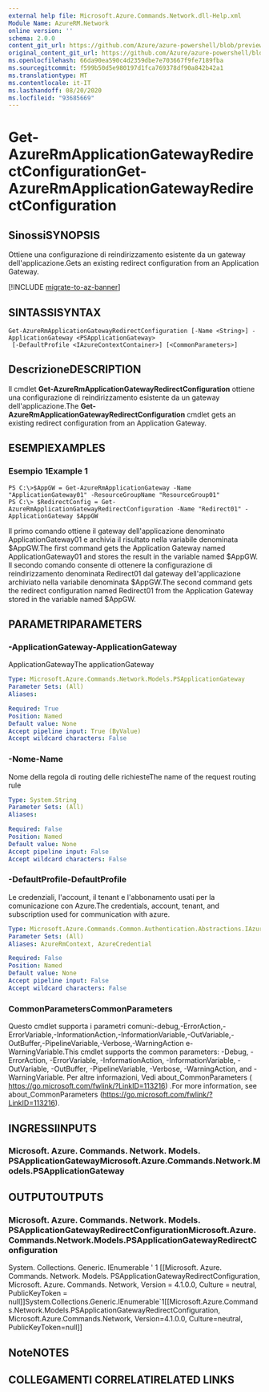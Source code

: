 ```yaml
---
external help file: Microsoft.Azure.Commands.Network.dll-Help.xml
Module Name: AzureRM.Network
online version: ''
schema: 2.0.0
content_git_url: https://github.com/Azure/azure-powershell/blob/preview/src/ResourceManager/Network/Commands.Network/help/Get-AzureRmApplicationGatewayRedirectConfiguration.md
original_content_git_url: https://github.com/Azure/azure-powershell/blob/preview/src/ResourceManager/Network/Commands.Network/help/Get-AzureRmApplicationGatewayRedirectConfiguration.md
ms.openlocfilehash: 66da90ea590c4d2359dbe7e703667f9fe7189fba
ms.sourcegitcommit: f599b50d5e980197d1fca769378df90a842b42a1
ms.translationtype: MT
ms.contentlocale: it-IT
ms.lasthandoff: 08/20/2020
ms.locfileid: "93685669"
---
```

# <span data-ttu-id="6906a-101">Get-AzureRmApplicationGatewayRedirectConfiguration</span><span class="sxs-lookup"><span data-stu-id="6906a-101">Get-AzureRmApplicationGatewayRedirectConfiguration</span></span>

## <span data-ttu-id="6906a-102">Sinossi</span><span class="sxs-lookup"><span data-stu-id="6906a-102">SYNOPSIS</span></span>
<span data-ttu-id="6906a-103">Ottiene una configurazione di reindirizzamento esistente da un gateway dell'applicazione.</span><span class="sxs-lookup"><span data-stu-id="6906a-103">Gets an existing redirect configuration from an Application Gateway.</span></span>

[!INCLUDE [migrate-to-az-banner](../../includes/migrate-to-az-banner.md)]

## <span data-ttu-id="6906a-104">SINTASSI</span><span class="sxs-lookup"><span data-stu-id="6906a-104">SYNTAX</span></span>

```
Get-AzureRmApplicationGatewayRedirectConfiguration [-Name <String>] -ApplicationGateway <PSApplicationGateway>
 [-DefaultProfile <IAzureContextContainer>] [<CommonParameters>]
```

## <span data-ttu-id="6906a-105">Descrizione</span><span class="sxs-lookup"><span data-stu-id="6906a-105">DESCRIPTION</span></span>
<span data-ttu-id="6906a-106">Il cmdlet **Get-AzureRmApplicationGatewayRedirectConfiguration** ottiene una configurazione di reindirizzamento esistente da un gateway dell'applicazione.</span><span class="sxs-lookup"><span data-stu-id="6906a-106">The **Get-AzureRmApplicationGatewayRedirectConfiguration** cmdlet gets an existing redirect configuration from an Application Gateway.</span></span>

## <span data-ttu-id="6906a-107">ESEMPI</span><span class="sxs-lookup"><span data-stu-id="6906a-107">EXAMPLES</span></span>

### <span data-ttu-id="6906a-108">Esempio 1</span><span class="sxs-lookup"><span data-stu-id="6906a-108">Example 1</span></span>
```
PS C:\>$AppGW = Get-AzureRmApplicationGateway -Name "ApplicationGateway01" -ResourceGroupName "ResourceGroup01"
PS C:\> $RedirectConfig = Get-AzureRmApplicationGatewayRedirectConfiguration -Name "Redirect01" -ApplicationGateway $AppGW
```

<span data-ttu-id="6906a-109">Il primo comando ottiene il gateway dell'applicazione denominato ApplicationGateway01 e archivia il risultato nella variabile denominata $AppGW.</span><span class="sxs-lookup"><span data-stu-id="6906a-109">The first command gets the Application Gateway named ApplicationGateway01 and stores the result in the variable named $AppGW.</span></span>
<span data-ttu-id="6906a-110">Il secondo comando consente di ottenere la configurazione di reindirizzamento denominata Redirect01 dal gateway dell'applicazione archiviato nella variabile denominata $AppGW.</span><span class="sxs-lookup"><span data-stu-id="6906a-110">The second command gets the redirect configuration named Redirect01 from the Application Gateway stored in the variable named $AppGW.</span></span>

## <span data-ttu-id="6906a-111">PARAMETRI</span><span class="sxs-lookup"><span data-stu-id="6906a-111">PARAMETERS</span></span>

### <span data-ttu-id="6906a-112">-ApplicationGateway</span><span class="sxs-lookup"><span data-stu-id="6906a-112">-ApplicationGateway</span></span>
<span data-ttu-id="6906a-113">ApplicationGateway</span><span class="sxs-lookup"><span data-stu-id="6906a-113">The applicationGateway</span></span>

```yaml
Type: Microsoft.Azure.Commands.Network.Models.PSApplicationGateway
Parameter Sets: (All)
Aliases: 

Required: True
Position: Named
Default value: None
Accept pipeline input: True (ByValue)
Accept wildcard characters: False
```

### <span data-ttu-id="6906a-114">-Nome</span><span class="sxs-lookup"><span data-stu-id="6906a-114">-Name</span></span>
<span data-ttu-id="6906a-115">Nome della regola di routing delle richieste</span><span class="sxs-lookup"><span data-stu-id="6906a-115">The name of the request routing rule</span></span>

```yaml
Type: System.String
Parameter Sets: (All)
Aliases: 

Required: False
Position: Named
Default value: None
Accept pipeline input: False
Accept wildcard characters: False
```

### <span data-ttu-id="6906a-116">-DefaultProfile</span><span class="sxs-lookup"><span data-stu-id="6906a-116">-DefaultProfile</span></span>
<span data-ttu-id="6906a-117">Le credenziali, l'account, il tenant e l'abbonamento usati per la comunicazione con Azure.</span><span class="sxs-lookup"><span data-stu-id="6906a-117">The credentials, account, tenant, and subscription used for communication with azure.</span></span>

```yaml
Type: Microsoft.Azure.Commands.Common.Authentication.Abstractions.IAzureContextContainer
Parameter Sets: (All)
Aliases: AzureRmContext, AzureCredential

Required: False
Position: Named
Default value: None
Accept pipeline input: False
Accept wildcard characters: False
```

### <span data-ttu-id="6906a-118">CommonParameters</span><span class="sxs-lookup"><span data-stu-id="6906a-118">CommonParameters</span></span>
<span data-ttu-id="6906a-119">Questo cmdlet supporta i parametri comuni:-debug,-ErrorAction,-ErrorVariable,-InformationAction,-InformationVariable,-OutVariable,-OutBuffer,-PipelineVariable,-Verbose,-WarningAction e-WarningVariable.</span><span class="sxs-lookup"><span data-stu-id="6906a-119">This cmdlet supports the common parameters: -Debug, -ErrorAction, -ErrorVariable, -InformationAction, -InformationVariable, -OutVariable, -OutBuffer, -PipelineVariable, -Verbose, -WarningAction, and -WarningVariable.</span></span> <span data-ttu-id="6906a-120">Per altre informazioni, Vedi about_CommonParameters ( https://go.microsoft.com/fwlink/?LinkID=113216) .</span><span class="sxs-lookup"><span data-stu-id="6906a-120">For more information, see about_CommonParameters (https://go.microsoft.com/fwlink/?LinkID=113216).</span></span>

## <span data-ttu-id="6906a-121">INGRESSI</span><span class="sxs-lookup"><span data-stu-id="6906a-121">INPUTS</span></span>

### <span data-ttu-id="6906a-122">Microsoft. Azure. Commands. Network. Models. PSApplicationGateway</span><span class="sxs-lookup"><span data-stu-id="6906a-122">Microsoft.Azure.Commands.Network.Models.PSApplicationGateway</span></span>

## <span data-ttu-id="6906a-123">OUTPUT</span><span class="sxs-lookup"><span data-stu-id="6906a-123">OUTPUTS</span></span>

### <span data-ttu-id="6906a-124">Microsoft. Azure. Commands. Network. Models. PSApplicationGatewayRedirectConfiguration</span><span class="sxs-lookup"><span data-stu-id="6906a-124">Microsoft.Azure.Commands.Network.Models.PSApplicationGatewayRedirectConfiguration</span></span>
<span data-ttu-id="6906a-125">System. Collections. Generic. IEnumerable ' 1 [[Microsoft. Azure. Commands. Network. Models. PSApplicationGatewayRedirectConfiguration, Microsoft. Azure. Commands. Network, Version = 4.1.0.0, Culture = neutral, PublicKeyToken = null]]</span><span class="sxs-lookup"><span data-stu-id="6906a-125">System.Collections.Generic.IEnumerable\`1[[Microsoft.Azure.Commands.Network.Models.PSApplicationGatewayRedirectConfiguration, Microsoft.Azure.Commands.Network, Version=4.1.0.0, Culture=neutral, PublicKeyToken=null]]</span></span>

## <span data-ttu-id="6906a-126">Note</span><span class="sxs-lookup"><span data-stu-id="6906a-126">NOTES</span></span>

## <span data-ttu-id="6906a-127">COLLEGAMENTI CORRELATI</span><span class="sxs-lookup"><span data-stu-id="6906a-127">RELATED LINKS</span></span>

